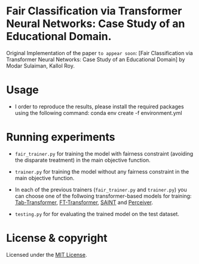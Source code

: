 # Fair Classification via Transformer Neural Networks: Case Study of an Educational Domain.


Original Implementation of the paper `to appear soon`: [Fair Classification via Transformer Neural Networks: Case Study of an Educational Domain] by Modar Sulaiman, Kallol Roy.


# Usage
* I order to reproduce the results, please install the required packages using the following command: 
                               conda env create -f environment.yml

# Running experiments

* `fair_trainer.py` for training the model with fairness constraint (avoiding the disparate treatment) in the main objective function.

* `trainer.py` for training the model without any fairness constraint in the main objective function.

*  In each of the previous trainers (`fair_trainer.py` and `trainer.py`) you can choose one of the follwoing transformer-based models for training: [Tab-Transformer](https://arxiv.org/abs/2012.06678), [FT-Transformer](https://arxiv.org/pdf/2106.11959.pdf), [SAINT](https://arxiv.org/abs/2106.01342) and [Perceiver](https://arxiv.org/abs/2103.03206).

* `testing.py` for for evaluating the trained model on the test dataset.



# License & copyright
Licensed under the [MIT License](License).



